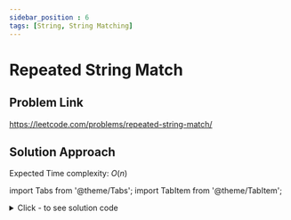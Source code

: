 ```yaml
---
sidebar_position : 6
tags: [String, String Matching]
---
```


# Repeated String Match

## Problem Link
https://leetcode.com/problems/repeated-string-match/

## Solution Approach

Expected Time complexity: $O(n)$

import Tabs from '@theme/Tabs';
import TabItem from '@theme/TabItem';

<details><summary>Click - to see solution code</summary>

<Tabs>
<TabItem value="cpp" label="C++">

```cpp
class Solution {
   public:
    int repeatedStringMatch(string a, string b) {
        string s = a;
        int count = 1;
        int maxPossibleRepetions = b.length() / a.length() + 2;
        for (int i = 1; i <= maxPossibleRepetions; i++) {
            int f = s.find(b);
            if (f != -1) return count;
            s = s + a;
            count++;
        }
        return -1;
    }
};
```
</TabItem>
</Tabs>

</details>
